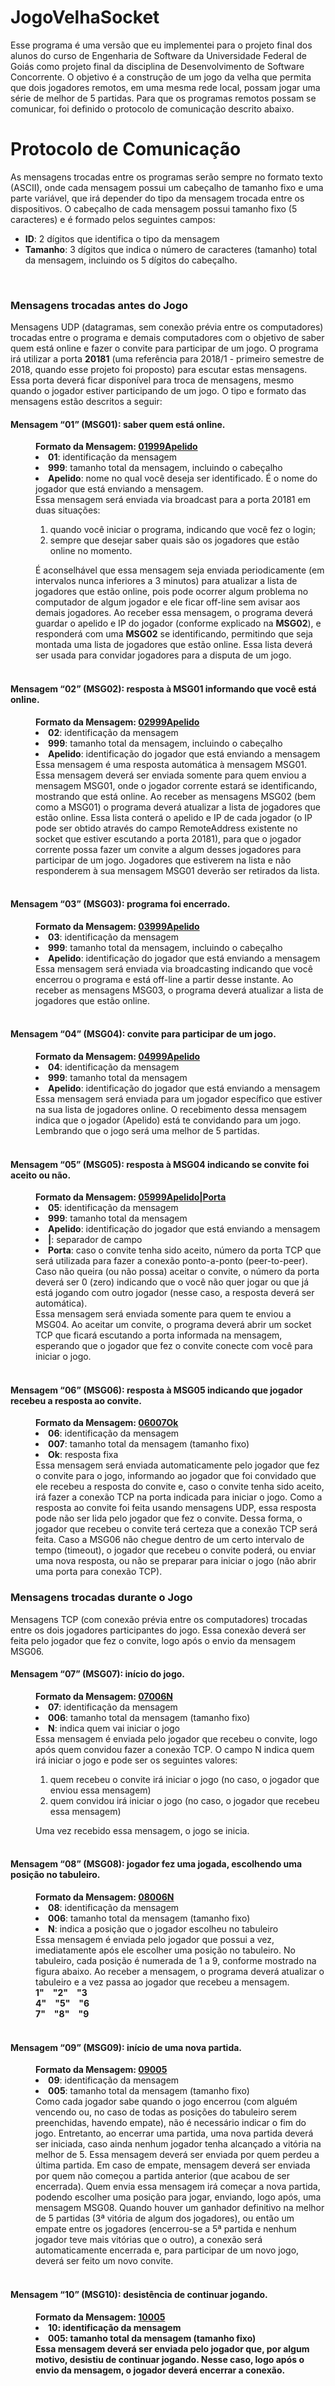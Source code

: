 # JogoVelhaSocket
Esse programa é uma versão que eu implementei para o projeto final dos alunos do curso de Engenharia de Software da Universidade Federal de Goiás como projeto final da disciplina de Desenvolvimento de Software Concorrente. O objetivo é a construção de um jogo da velha que permita que dois jogadores remotos, em uma mesma rede local, possam jogar uma série de melhor de 5 partidas. Para que os programas remotos possam se comunicar, foi definido o protocolo de comunicação descrito abaixo.
<br>
<h1>Protocolo de Comunicação</h1>
As mensagens trocadas entre os programas serão sempre no formato texto (ASCII), onde cada mensagem possui um cabeçalho de tamanho fixo e uma parte variável, que irá depender do tipo da mensagem trocada entre os dispositivos. O cabeçalho de cada mensagem possui tamanho fixo (5 caracteres) e é formado pelos seguintes campos:
<ul>
<li><b>ID</b>: 2 dígitos que identifica o tipo da mensagem</li>
<li><b>Tamanho</b>: 3 dígitos que indica o número de caracteres (tamanho) total da mensagem, incluindo os 5 dígitos do cabeçalho.</li>
</ul>
<br>
<h3>Mensagens trocadas antes do Jogo</h3>
Mensagens UDP (datagramas, sem conexão prévia entre os computadores) trocadas entre o programa e demais computadores com o objetivo de saber quem está online e fazer o convite para participar de um jogo. O programa irá utilizar a porta <b>20181</b> (uma referência para 2018/1 - primeiro semestre de 2018, quando esse projeto foi proposto) para escutar estas mensagens. Essa porta deverá ficar disponível para troca de mensagens, mesmo quando o jogador estiver participando de um jogo. O tipo e formato das mensagens estão descritos a seguir:
<br>
<dl>
<dt><h4>Mensagem “01” (MSG01): saber quem está online.</h4></dt>
  <dd><b>Formato da Mensagem: <u>01999Apelido</u></b>
  <nl>
    <li><b>01</b>: identificação da mensagem</li>
    <li><b>999</b>: tamanho total da mensagem, incluindo o cabeçalho</li>
    <li><b>Apelido</b>: nome no qual você deseja ser identificado. É o nome do jogador que está enviando a mensagem.</li>
  </nl>
</dd>
<dd>Essa mensagem será enviada via broadcast para a porta 20181 em duas situações:
  <ol>
    <li>quando você iniciar o programa, indicando que você fez o login;</li>
    <li>sempre que desejar saber quais são os jogadores que estão online no momento.</li>
  </ol>
É aconselhável que essa mensagem seja enviada periodicamente (em intervalos nunca inferiores a 3 minutos) para atualizar a lista de jogadores que estão online, pois pode ocorrer algum problema no computador de algum jogador e ele ficar off-line sem avisar aos demais jogadores. Ao receber essa mensagem, o programa deverá guardar o apelido e IP do jogador (conforme explicado na <b>MSG02</b>), e responderá com uma <b>MSG02</b> se identificando, permitindo que seja montada uma lista de jogadores que estão online. Essa lista deverá ser usada para convidar jogadores para a disputa de um jogo.
</dd>
<br>
<dt><h4>Mensagem “02” (MSG02): resposta à MSG01 informando que você está online.</h4></dt>
<dd><b>Formato da Mensagem: <u>02999Apelido</u></b>
<nl>
  <li><b>02</b>: identificação da mensagem</li>
  <li><b>999</b>: tamanho total da mensagem, incluindo o cabeçalho</li>
  <li><b>Apelido</b>: identificação do jogador que está enviando a mensagem</li>
</nl></dd>
<dd>Essa mensagem é uma resposta automática à mensagem MSG01. Essa mensagem deverá ser enviada somente para quem enviou a mensagem MSG01, onde o jogador corrente estará se identificando, mostrando que está online. Ao receber as mensagens MSG02 (bem como a MSG01) o programa deverá atualizar a lista de jogadores que estão online. Essa lista conterá o apelido e IP de cada jogador (o IP pode ser obtido através do campo RemoteAddress existente no socket que estiver escutando a porta 20181), para que o jogador corrente possa fazer um convite a algum desses jogadores para participar de um jogo. Jogadores que estiverem na lista e não responderem à sua mensagem MSG01 deverão ser retirados da lista.
</dd>
<br>
<dt><h4>Mensagem “03” (MSG03): programa foi encerrado.</h4></dt>
<dd><b>Formato da Mensagem: <u>03999Apelido</u></b>
  <nl>
    <li><b>03</b>: identificação da mensagem</li>
    <li><b>999</b>: tamanho total da mensagem, incluindo o cabeçalho</li>
    <li><b>Apelido</b>: identificação do jogador que está enviando a mensagem</li>
  </nl>
</dd>
<dd>Essa mensagem será enviada via broadcasting indicando que você encerrou o programa e está off-line a partir desse instante. Ao receber as mensagens MSG03, o programa deverá atualizar a lista de jogadores que estão online.</dd>
<br>
<dt><h4>Mensagem “04” (MSG04): convite para participar de um jogo.</h4></dt>
<dd><b>Formato da Mensagem: <u>04999Apelido</u></b>
  <nl>
    <li><b>04</b>: identificação da mensagem</li>
    <li><b>999</b>: tamanho total da mensagem</li>
    <li><b>Apelido</b>: identificação do jogador que está enviando a mensagem</li>
  </nl>
</dd>
<dd>Essa mensagem será enviada para um jogador específico que estiver na sua lista de jogadores online. O recebimento dessa mensagem indica que o jogador (Apelido) está te convidando para um jogo. Lembrando que o jogo será uma melhor de 5 partidas.</dd>
<br>
<dt><h4>Mensagem “05” (MSG05): resposta à MSG04 indicando se convite foi aceito ou não.</h4></dt>
<dd><b>Formato da Mensagem: <u>05999Apelido|Porta</u></b>
  <nl>
    <li><b>05</b>: identificação da mensagem</li>
    <li><b>999</b>: tamanho total da mensagem</li>
    <li><b>Apelido</b>: identificação do jogador que está enviando a mensagem</li>
    <li><b>|</b>: separador de campo</li>
    <li><b>Porta</b>: caso o convite tenha sido aceito, número da porta TCP que será utilizada para fazer a conexão ponto-a-ponto (peer-to-peer). Caso não queira (ou não possa) aceitar o convite, o número da porta deverá ser 0 (zero) indicando que o você não quer jogar ou que já está jogando com outro jogador (nesse caso, a resposta deverá ser automática).</li>
  </nl>
</dd>
<dd>Essa mensagem será enviada somente para quem te enviou a MSG04. Ao aceitar um convite, o programa deverá abrir um socket TCP que ficará escutando a porta informada na mensagem, esperando que o jogador que fez o convite conecte com você para iniciar o jogo.</dd>
<br>
<dt><h4>Mensagem “06” (MSG06): resposta à MSG05 indicando que jogador recebeu a resposta ao convite.</h4></dt>
<dd><b>Formato da Mensagem: <u>06007Ok</u></b>
  <nl>
    <li><b>06</b>: identificação da mensagem</li>
    <li><b>007</b>: tamanho total da mensagem (tamanho fixo)</li>
    <li><b>Ok</b>: resposta fixa</li>
  </nl>
</dd>
<dd>Essa mensagem será enviada automaticamente pelo jogador que fez o convite para o jogo, informando ao jogador que foi convidado que ele recebeu a resposta do convite e, caso o convite tenha sido aceito, irá fazer a conexão TCP na porta indicada para iniciar o jogo. Como a resposta ao convite foi feita usando mensagens UDP, essa resposta pode não ser lida pelo jogador que fez o convite. Dessa forma, o jogador que recebeu o convite terá certeza que a conexão TCP será feita. Caso a MSG06 não chegue dentro de um certo intervalo de tempo (timeout), o jogador que recebeu o convite poderá, ou enviar uma nova resposta, ou não se preparar para iniciar o jogo (não abrir uma porta para conexão TCP).</dd>

<h3>Mensagens trocadas durante o Jogo</h3>
Mensagens TCP (com conexão prévia entre os computadores) trocadas entre os dois jogadores participantes do jogo. Essa conexão deverá ser feita pelo jogador que fez o convite, logo após o envio da mensagem MSG06.
<br>
<dt><h4>Mensagem “07” (MSG07): início do jogo.</h4></dt>
<dd><b>Formato da Mensagem: <u>07006N</u></b>
  <nl>
    <li><b>07</b>: identificação da mensagem</li>
    <li><b>006</b>: tamanho total da mensagem (tamanho fixo)</li>
    <li><b>N</b>: indica quem vai iniciar o jogo</li>
  </nl>
</dd>
<dd>Essa mensagem é enviada pelo jogador que recebeu o convite, logo após quem convidou fazer a conexão TCP. O campo N indica quem irá iniciar o jogo e pode ser os seguintes valores:
  <ol>
    <li>quem recebeu o convite irá iniciar o jogo (no caso, o jogador que enviou essa mensagem)</li>
    <li>quem convidou irá iniciar o jogo (no caso, o jogador que recebeu essa mensagem)</li>
  </ol>
Uma vez recebido essa mensagem, o jogo se inicia.</dd>
<br>
<dt><h4>Mensagem “08” (MSG08): jogador fez uma jogada, escolhendo uma posição no tabuleiro.</h4></dt>
<dd><b>Formato da Mensagem: <u>08006N</u></b>
  <nl>
    <li><b>08</b>: identificação da mensagem</li>
    <li><b>006</b>: tamanho total da mensagem (tamanho fixo)</li>
    <li><b>N</b>: indica a posição que o jogador escolheu no tabuleiro</li>
  </nl>
</dd>
<dd>Essa mensagem é enviada pelo jogador que possui a vez, imediatamente após ele escolher uma posição no tabuleiro. No tabuleiro, cada posição é numerada de 1 a 9, conforme mostrado na figura abaixo. Ao receber a mensagem, o programa deverá atualizar o tabuleiro e a vez passa ao jogador que recebeu a mensagem.
<b>
  <br>1"&emsp;"2"&emsp;"3
  <br>4"&emsp;"5"&emsp;"6
  <br>7"&emsp;"8"&emsp;"9
</b>
</dd>
<br>
<dt><h4>Mensagem “09” (MSG09): início de uma nova partida.</h4></dt>
<dd><b>Formato da Mensagem: <u>09005</u></b>
  <nl>
    <li><b>09</b>: identificação da mensagem</li>
    <li><b>005</b>: tamanho total da mensagem (tamanho fixo)</li>
  </nl>
</dd>
<dd>Como cada jogador sabe quando o jogo encerrou (com alguém vencendo ou, no caso de todas as posições do tabuleiro serem preenchidas, havendo empate), não é necessário indicar o fim do jogo. Entretanto, ao encerrar uma partida, uma nova partida deverá ser iniciada, caso ainda nenhum jogador tenha alcançado a vitória na melhor de 5. Essa mensagem deverá ser enviada por quem perdeu a última partida. Em caso de empate, mensagem deverá ser enviada por quem não começou a partida anterior (que acabou de ser encerrada). Quem envia essa mensagem irá começar a nova partida, podendo escolher uma posição para jogar, enviando, logo após, uma mensagem MSG08. Quando houver um ganhador definitivo na melhor de 5 partidas (3ª vitória de algum dos jogadores), ou então um empate entre os jogadores (encerrou-se a 5ª partida e nenhum jogador teve mais vitórias que o outro), a conexão será automaticamente encerrada e, para participar de um novo jogo, deverá ser feito um novo convite.</dd>
<br>
<dt><h4>Mensagem “10” (MSG10): desistência de continuar jogando.</h4></dt>
<dd><b>Formato da Mensagem: <u>10005</u></b>
  <nl>
    <li><b>10: identificação da mensagem</li>
    <li><b>005</b>: tamanho total da mensagem (tamanho fixo)</li>
  </nl>
</dd>
<dd>Essa mensagem deverá ser enviada pelo jogador que, por algum motivo, desistiu de continuar jogando. Nesse caso, logo após o envio da mensagem, o jogador deverá encerrar a conexão.</dd>
</dl>

